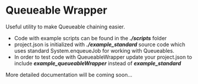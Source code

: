 # Queueable Wrapper
Useful utility to make Queueable chaining easier.


* Code with example scripts can be found in the **_./scripts_** folder
* project.json is initialized with **_./example_standard_** source code which uses standard 
System.enqueueJob for working with Queueables.
* In order to test code with QueueableWrapper update your project.json to include 
**_example_queueableWrapper_** instead of **_example_standard_**

More detailed documentation will be coming soon...
